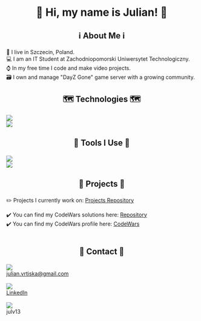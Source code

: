 # <p align="center">👋 Hi, my name is Julian! 👋</p>

## <p align="center"> :information_source: About Me :information_source: </p>

📍 I live in Szczecin, Poland. <br>
💻 I am an IT Student at Zachodniopomorski Uniwersytet Technologiczny. <br>
⌚ In my free time I code and make video projects. <br>
🗃️ I own and manage "DayZ Gone" game server with a growing community. <br>

## <p align="center"> 🗺️ Technologies 🗺️ </p>
<img src="https://skillicons.dev/icons?i=cpp,python"/><br>
<img src="https://skillicons.dev/icons?i=html,css,js"/><br>

## <p align="center"> 🔨 Tools I Use 🔨 </p>
<img src="https://skillicons.dev/icons?i=visualstudio,vscode" /><br>
<img src="https://skillicons.dev/icons?i=github,git" /><br>

## <p align="center"> 📂 Projects 📂 </p>

:pencil2: Projects I currently work on: [Projects Repository](https://github.com/JulV13/Projects)

✔️ You can find my CodeWars solutions here: [Repository](https://github.com/JulV13/CodeWars)<br>
✔️ You can find my CodeWars profile here: [CodeWars](https://www.codewars.com/users/JulianVrtiska)<br><br>

## <p align="center"> 📌 Contact 📌 </p>

<img src="https://skillicons.dev/icons?i=gmail" /><br>julian.vrtiska@gmail.com <br><br>
<img src="https://skillicons.dev/icons?i=linkedin" /><br>[LinkedIn](https://www.linkedin.com/in/julian-vrti%C5%A1ka-9a6247295/) <br><br>
<img src="https://skillicons.dev/icons?i=discord" /><br>julv13<br>
